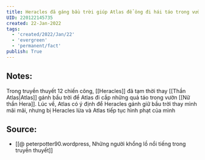 ```yaml
---
title: Heracles đã gáng bầu trời giúp Atlas để ông đi hái táo trong vườn của Hera
UID: 220122145735
created: 22-Jan-2022
tags:
  - 'created/2022/Jan/22'
  - 'evergreen'
  - 'permanent/fact'
publish: True
---
```

## Notes:
Trong truyền thuyết 12 chiến công, [[Heracles]] đã tạm thời thay [[Thần Atlas|Atlas]] gánh bầu trời để Atlas đi cắp những quả táo trong vườn [[Nữ thần Hera]]. Lúc về, Atlas có ý định để Heracles gánh giữ bầu trời thay mình mãi mãi, nhưng bị Heracles lừa và Atlas tiếp tục hình phạt của mình

## Source:
- [[@ peterpotter90.wordpress, Những người khổng lồ nổi tiếng trong truyền thuyết]]


